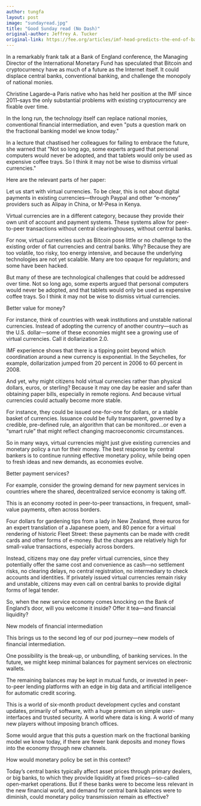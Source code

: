 ```yaml
---
author: tungfa
layout: post
image: "sundayread.jpg"
title: "Good Sunday read (No Dash)"
original-author: Jeffrey A. Tucker
original-link: https://fee.org/articles/imf-head-predicts-the-end-of-banking-and-the-triumph-of-cryptocurrency/
---
```


In a remarkably frank talk at a Bank of England conference, the Managing Director of the International Monetary Fund has speculated that Bitcoin and cryptocurrency have as much of a future as the Internet itself. It could displace central banks, conventional banking, and challenge the monopoly of national monies.  

Christine Lagarde–a Paris native who has held her position at the IMF since 2011–says the only substantial problems with existing cryptocurrency are fixable over time.

In the long run, the technology itself can replace national monies, conventional financial intermediation, and even "puts a question mark on the fractional banking model we know today."

In a lecture that chastised her colleagues for failing to embrace the future, she warned that "Not so long ago, some experts argued that personal computers would never be adopted, and that tablets would only be used as expensive coffee trays. So I think it may not be wise to dismiss virtual currencies."

Here are the relevant parts of her paper:

Let us start with virtual currencies. To be clear, this is not about digital payments in existing currencies—through Paypal and other “e-money” providers such as Alipay in China, or M-Pesa in Kenya.

Virtual currencies are in a different category, because they provide their own unit of account and payment systems. These systems allow for peer-to-peer transactions without central clearinghouses, without central banks.

For now, virtual currencies such as Bitcoin pose little or no challenge to the existing order of fiat currencies and central banks. Why? Because they are too volatile, too risky, too energy intensive, and because the underlying technologies are not yet scalable. Many are too opaque for regulators; and some have been hacked.

But many of these are technological challenges that could be addressed over time. Not so long ago, some experts argued that personal computers would never be adopted, and that tablets would only be used as expensive coffee trays. So I think it may not be wise to dismiss virtual currencies.

Better value for money?

For instance, think of countries with weak institutions and unstable national currencies. Instead of adopting the currency of another country—such as the U.S. dollar—some of these economies might see a growing use of virtual currencies. Call it dollarization 2.0.

IMF experience shows that there is a tipping point beyond which coordination around a new currency is exponential. In the Seychelles, for example, dollarization jumped from 20 percent in 2006 to 60 percent in 2008.

And yet, why might citizens hold virtual currencies rather than physical dollars, euros, or sterling? Because it may one day be easier and safer than obtaining paper bills, especially in remote regions. And because virtual currencies could actually become more stable.

For instance, they could be issued one-for-one for dollars, or a stable basket of currencies. Issuance could be fully transparent, governed by a credible, pre-defined rule, an algorithm that can be monitored…or even a “smart rule” that might reflect changing macroeconomic circumstances.

So in many ways, virtual currencies might just give existing currencies and monetary policy a run for their money. The best response by central bankers is to continue running effective monetary policy, while being open to fresh ideas and new demands, as economies evolve.

Better payment services?

For example, consider the growing demand for new payment services in countries where the shared, decentralized service economy is taking off.

This is an economy rooted in peer-to-peer transactions, in frequent, small-value payments, often across borders.

Four dollars for gardening tips from a lady in New Zealand, three euros for an expert translation of a Japanese poem, and 80 pence for a virtual rendering of historic Fleet Street: these payments can be made with credit cards and other forms of e-money. But the charges are relatively high for small-value transactions, especially across borders.

Instead, citizens may one day prefer virtual currencies, since they potentially offer the same cost and convenience as cash—no settlement risks, no clearing delays, no central registration, no intermediary to check accounts and identities. If privately issued virtual currencies remain risky and unstable, citizens may even call on central banks to provide digital forms of legal tender.

So, when the new service economy comes knocking on the Bank of England’s door, will you welcome it inside? Offer it tea—and financial liquidity?

New models of financial intermediation

This brings us to the second leg of our pod journey—new models of financial intermediation.

One possibility is the break-up, or unbundling, of banking services. In the future, we might keep minimal balances for payment services on electronic wallets.

The remaining balances may be kept in mutual funds, or invested in peer-to-peer lending platforms with an edge in big data and artificial intelligence for automatic credit scoring.

This is a world of six-month product development cycles and constant updates, primarily of software, with a huge premium on simple user-interfaces and trusted security. A world where data is king. A world of many new players without imposing branch offices.

Some would argue that this puts a question mark on the fractional banking model we know today, if there are fewer bank deposits and money flows into the economy through new channels.

How would monetary policy be set in this context?

Today’s central banks typically affect asset prices through primary dealers, or big banks, to which they provide liquidity at fixed prices—so-called open-market operations. But if these banks were to become less relevant in the new financial world, and demand for central bank balances were to diminish, could monetary policy transmission remain as effective?
